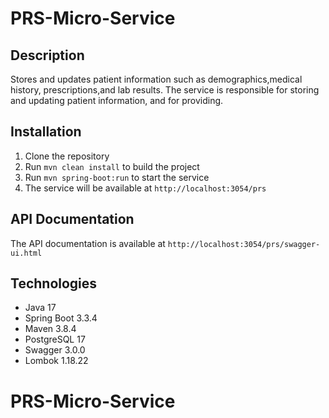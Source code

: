 # PRS-Micro-Service

## Description
Stores and updates patient information such as demographics,medical history, prescriptions,and lab
results. The service is responsible for storing and updating patient information, and for providing.

## Installation
1. Clone the repository
2. Run `mvn clean install` to build the project
3. Run `mvn spring-boot:run` to start the service
4. The service will be available at `http://localhost:3054/prs`

## API Documentation
The API documentation is available at `http://localhost:3054/prs/swagger-ui.html`

## Technologies
- Java 17
- Spring Boot 3.3.4
- Maven 3.8.4
- PostgreSQL 17
- Swagger 3.0.0
- Lombok 1.18.22
# PRS-Micro-Service
